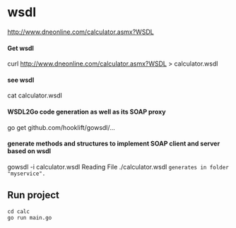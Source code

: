 # wsdl
http://www.dneonline.com/calculator.asmx?WSDL

#### Get wsdl
curl http://www.dneonline.com/calculator.asmx?WSDL > calculator.wsdl

#### see wsdl
cat calculator.wsdl

#### WSDL2Go code generation as well as its SOAP proxy
go get github.com/hooklift/gowsdl/...

#### generate methods and structures to implement SOAP client and server based on wsdl
gowsdl -i calculator.wsdl Reading File ./calculator.wsdl
`generates in folder "myservice". `

## Run project
`cd calc`  
`go run main.go`
